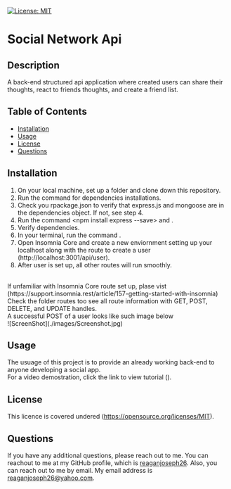  [![License: MIT](https://img.shields.io/badge/License-MIT-yellow.svg)]()

  # Social Network Api 

  ## Description
  A back-end structured api application where created users can share their thoughts, react to friends thoughts, and create a friend list. 

  ## Table of Contents
  * [Installation](#installation)
  * [Usage](#usage)
  * [License](#license)
  * [Questions](#questions)
  

  ## Installation
  1. On your local machine, set up a folder and clone down this repository. 
  2. Run the command <npm install> for dependencies installations. 
  3. Check you rpackage.json to verify that express.js and mongoose are in the dependencies object. If not, see step 4. 
  4. Run the command <npm install express --save> and <npm install mongoose>.
  5. Verify dependencies. 
  6. In your terminal, run the command <npm start>. 
  7. Open Insomnia Core and create a new enviornment setting up your localhost along with the route to create a user (http://localhost:3001/api/user).
   8. After user is set up, all other routes will run smoothly.  
   </br>
   If unfamiliar with Insomnia Core route set up, plase vist (https://support.insomnia.rest/article/157-getting-started-with-insomnia)
   </br>
   Check the folder routes too see all route information with GET, POST, DELETE, and UPDATE handles. 
   </br>
   A successful POST of a user looks like such image below
   </br>
   ![ScreenShot](./images/Screenshot.jpg)

  ## Usage
  The usuage of this project is to provide an already working back-end to anyone developing a social app. 
  </br>
  For a video demostration, click the link to view tutorial ().

  ## License
  This licence is covered undered (https://opensource.org/licenses/MIT).
  
  ## Questions
  If you have any additional questions, please reach out to me. 
  You can reachout to me at my GitHub profile, which is [reaganjoseph26](https://github.com/reaganjoseph26).
  Also, you can reach out to me by email. My email address is reaganjoseph26@yahoo.com. 
  